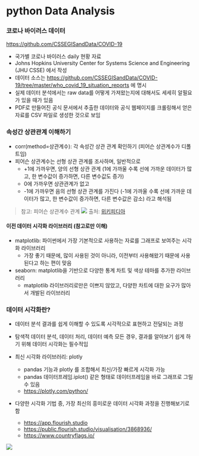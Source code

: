 # python Data Analysis


### 코로나 바이러스 데이터
https://github.com/CSSEGISandData/COVID-19

- 국가별 코로나 바이러스 daily 현황 자료
- Johns Hopkins University Center for Systems Science and Engineering (JHU CSSE) 에서 작성
- 데이터 소스는 https://github.com/CSSEGISandData/COVID-19/tree/master/who_covid_19_situation_reports 에 명시
- 실제 데이터 분석에서는 raw data를 어떻게 가져왔는지에 대해서도 세세히 알필요가 있을 때가 있음
- PDF로 만들어진 공식 문서에서 추출한 데이터와 공식 웹페이지를 크롤링해서 얻은 자료를 CSV 파일로 생성한 것으로 보임

### 속성간 상관관계 이해하기
- corr(method=상관계수): 각 속성간 상관 관계 확인하기 (피어슨 상관계수가 디폴트임)
- 피어슨 상관계수는 선형 상관 관계를 조사하며, 일반적으로
  - +1에 가까우면, 양의 선형 상관 관계 (1에 가까울 수록 선에 가까운 데이터가 많고, 한 변수값이 증가하면, 다른 변수값도 증가)
  - 0에 가까우면 상관관계가 없고
  - -1에 가까우면 음의 선형 상관 관계를 가진다 (-1에 가까울 수록 선에 가까운 데이터가 많고, 한 변수값이 증가하면, 다른 변수값은 감소) 라고
  해석됨
  
  
> 참고: 피어슨 상관계수 관계   <img src="https://upload.wikimedia.org/wikipedia/commons/thumb/3/34/Correlation_coefficient.png/600px-Correlation_coefficient.png">
> 출처: [위키피디아]( https://ko.wikipedia.org/wiki/%ED%94%BC%EC%96%B4%EC%8A%A8_%EC%83%81%EA%B4%80_%EA%B3%84%EC%88%98)

#### 이전 데이터 시각화 라이브러리 (참고로만 이해)
- matplotlib: 파이썬에서 가장 기본적으로 사용하는 자료를 그래프로 보여주는 시각화 라이브러리
  - 가장 좋기 때문에, 많이 사용된 것이 아니라, 이전부터 사용해왔기 때문에 사용된다고 하는 편이 맞음
- seaborn: matplotlib을 기반으로 다양한 통계 차트 및 색상 테마를 추가한 라이브러리
  - matplotlib 라이브러리로만은 이쁘지 않았고, 다양한 차트에 대한 요구가 많아서 개발된 라이브러리
  


### 데이터 시각화란?
- 데이터 분석 결과를 쉽게 이해할 수 있도록 시각적으로 표현하고 전달되는 과정
- 탐색적 데이터 분석, 데이터 처리, 데이터 예측 모든 경우, 결과를 알아보기 쉽게 하기 위해 데이터 시각화는 필수적임
- 최신 시각화 라이브러리: plotly
  - pandas 기능과 plotly 를 조합해서 최신/가장 빠르게 시각화 가능
  - pandas 데이터프레임.iplot() 같은 형태로 데이터프레임을 바로 그래프로 그릴 수 있음
  - https://plotly.com/python/  


- 다양한 시각화 기법 중, 가장 최신의 흥미로운 데이터 시각화 과정을 진행해보기로 함
  - https://app.flourish.studio
  - https://public.flourish.studio/visualisation/3868936/
  - https://www.countryflags.io/
  


<img src="https://www.fun-coding.org/00_Images/covid_graph_ex2.jpg" />
